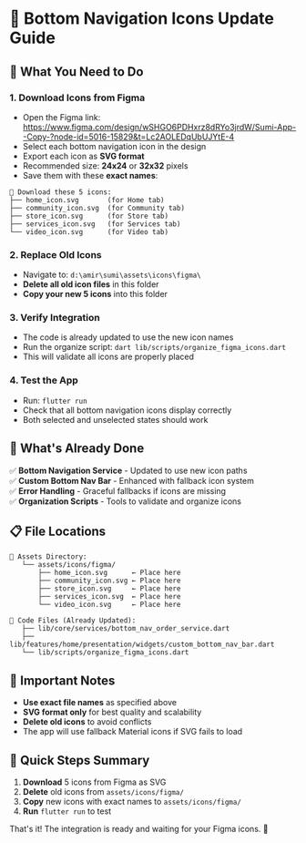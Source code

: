 # 📱 Bottom Navigation Icons Update Guide

## 🎯 What You Need to Do

### 1. Download Icons from Figma
- Open the Figma link: https://www.figma.com/design/wSHGO6PDHxrz8dRYo3jrdW/Sumi-App--Copy-?node-id=5016-15829&t=Lc2AOLEDqUbUJYtE-4
- Select each bottom navigation icon in the design
- Export each icon as **SVG format** 
- Recommended size: **24x24** or **32x32** pixels
- Save them with these **exact names**:

```
📁 Download these 5 icons:
├── home_icon.svg       (for Home tab)
├── community_icon.svg  (for Community tab) 
├── store_icon.svg      (for Store tab)
├── services_icon.svg   (for Services tab)
└── video_icon.svg      (for Video tab)
```

### 2. Replace Old Icons
- Navigate to: `d:\amir\sumi\assets\icons\figma\`
- **Delete all old icon files** in this folder
- **Copy your new 5 icons** into this folder

### 3. Verify Integration
- The code is already updated to use the new icon names
- Run the organize script: `dart lib/scripts/organize_figma_icons.dart`
- This will validate all icons are properly placed

### 4. Test the App
- Run: `flutter run`
- Check that all bottom navigation icons display correctly
- Both selected and unselected states should work

## 🔧 What's Already Done

✅ **Bottom Navigation Service** - Updated to use new icon paths  
✅ **Custom Bottom Nav Bar** - Enhanced with fallback icon system  
✅ **Error Handling** - Graceful fallbacks if icons are missing  
✅ **Organization Scripts** - Tools to validate and organize icons  

## 📋 File Locations

```
📂 Assets Directory:
   └── assets/icons/figma/
       ├── home_icon.svg      ← Place here
       ├── community_icon.svg ← Place here
       ├── store_icon.svg     ← Place here
       ├── services_icon.svg  ← Place here
       └── video_icon.svg     ← Place here

📂 Code Files (Already Updated):
   ├── lib/core/services/bottom_nav_order_service.dart
   ├── lib/features/home/presentation/widgets/custom_bottom_nav_bar.dart
   └── lib/scripts/organize_figma_icons.dart
```

## 🚨 Important Notes

- **Use exact file names** as specified above
- **SVG format only** for best quality and scalability  
- **Delete old icons** to avoid conflicts
- The app will use fallback Material icons if SVG fails to load

## 🎯 Quick Steps Summary

1. **Download** 5 icons from Figma as SVG
2. **Delete** old icons from `assets/icons/figma/`
3. **Copy** new icons with exact names to `assets/icons/figma/`
4. **Run** `flutter run` to test

That's it! The integration is ready and waiting for your Figma icons. 🚀